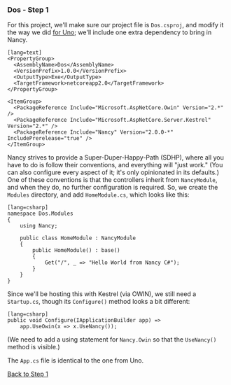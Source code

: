 ### Dos - Step 1

For this project, we'll make sure our project file is `Dos.csproj`, and modify it the way we did [for Uno](./uno.html); we'll include one extra dependency to bring in Nancy.

    [lang=text]
    <PropertyGroup>
      <AssemblyName>Dos</AssemblyName>
      <VersionPrefix>1.0.0</VersionPrefix>
      <OutputType>Exe</OutputType>
      <TargetFramework>netcoreapp2.0</TargetFramework>
    </PropertyGroup>

    <ItemGroup>
      <PackageReference Include="Microsoft.AspNetCore.Owin" Version="2.*" />
      <PackageReference Include="Microsoft.AspNetCore.Server.Kestrel" Version="2.*" />
      <PackageReference Include="Nancy" Version="2.0.0-*" IncludePrerelease="true" />
    </ItemGroup>

Nancy strives to provide a Super-Duper-Happy-Path (SDHP), where all you have to do is follow their conventions, and everything will "just work."  (You can also configure every aspect of it; it's only opinionated in its defaults.)  One of these conventions is that the controllers inherit from `NancyModule`, and when they do, no further configuration is required.  So, we create the `Modules` directory, and add `HomeModule.cs`, which looks like this:

    [lang=csharp]
    namespace Dos.Modules
    {
        using Nancy;
    
        public class HomeModule : NancyModule
        {
            public HomeModule() : base()
            {
                Get("/", _ => "Hello World from Nancy C#");
            }
        }
    }

Since we'll be hosting this with Kestrel (via OWIN), we still need a `Startup.cs`, though its `Configure()` method looks a bit different:

    [lang=csharp]
    public void Configure(IApplicationBuilder app) =>
        app.UseOwin(x => x.UseNancy());

(We need to add a using statement for `Nancy.Owin` so that the `UseNancy()` method is visible.)

The `App.cs` file is identical to the one from Uno.

[Back to Step 1](../step1)